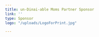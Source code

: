 ```yaml
---
title: un-Dinai-able Moms Partner Sponsor
link: ''
type: Sponsor
logo: "/uploads/LogoForPrint.jpg"

---
```

